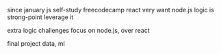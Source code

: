 since january js self-study
freecodecamp
react very want
node.js
logic is strong-point
	leverage it

extra logic challenges
focus on node.js, over react

final project
	data, ml

